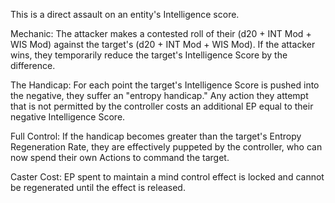 This is a direct assault on an entity's Intelligence score.

Mechanic: The attacker makes a contested roll of their (d20 + INT Mod + WIS Mod) against the target's (d20 + INT Mod + WIS Mod). If the attacker wins, they temporarily reduce the target's Intelligence Score by the difference.

The Handicap: For each point the target's Intelligence Score is pushed into the negative, they suffer an "entropy handicap." Any action they attempt that is not permitted by the controller costs an additional EP equal to their negative Intelligence Score.

Full Control: If the handicap becomes greater than the target's Entropy Regeneration Rate, they are effectively puppeted by the controller, who can now spend their own Actions to command the target.

Caster Cost: EP spent to maintain a mind control effect is locked and cannot be regenerated until the effect is released.